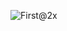 
![First@2x](https://user-images.githubusercontent.com/32612344/92276239-6cadca00-ef12-11ea-945b-3516b13b4f88.png)
